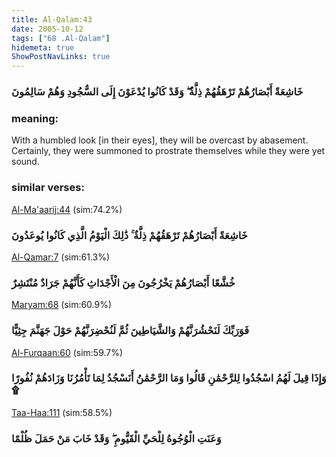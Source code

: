 ```yaml
---
title: Al-Qalam:43
date: 2005-10-12
tags: ["68 .Al-Qalam"]
hidemeta: true 
ShowPostNavLinks: true 
---
```

### خَاشِعَةً أَبْصَارُهُمْ تَرْهَقُهُمْ ذِلَّةٌ ۖ وَقَدْ كَانُوا يُدْعَوْنَ إِلَى السُّجُودِ وَهُمْ سَالِمُونَ
### meaning: 
With a humbled look [in their eyes], they will be overcast by abasement. Certainly, they were summoned to prostrate themselves while they were yet sound.
### similar verses: 

[Al-Ma'aarij:44](/70/44) (sim:74.2%)

### خَاشِعَةً أَبْصَارُهُمْ تَرْهَقُهُمْ ذِلَّةٌ ۚ ذَٰلِكَ الْيَوْمُ الَّذِي كَانُوا يُوعَدُونَ

[Al-Qamar:7](/54/7) (sim:61.3%)

### خُشَّعًا أَبْصَارُهُمْ يَخْرُجُونَ مِنَ الْأَجْدَاثِ كَأَنَّهُمْ جَرَادٌ مُنْتَشِرٌ

[Maryam:68](/19/68) (sim:60.9%)

### فَوَرَبِّكَ لَنَحْشُرَنَّهُمْ وَالشَّيَاطِينَ ثُمَّ لَنُحْضِرَنَّهُمْ حَوْلَ جَهَنَّمَ جِثِيًّا

[Al-Furqaan:60](/25/60) (sim:59.7%)

### وَإِذَا قِيلَ لَهُمُ اسْجُدُوا لِلرَّحْمَٰنِ قَالُوا وَمَا الرَّحْمَٰنُ أَنَسْجُدُ لِمَا تَأْمُرُنَا وَزَادَهُمْ نُفُورًا ۩

[Taa-Haa:111](/20/111) (sim:58.5%)

### وَعَنَتِ الْوُجُوهُ لِلْحَيِّ الْقَيُّومِ ۖ وَقَدْ خَابَ مَنْ حَمَلَ ظُلْمًا
